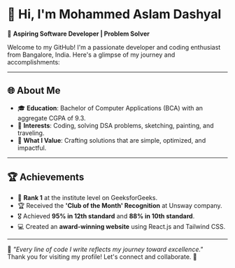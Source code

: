 # 👋 Hi, I'm Mohammed Aslam Dashyal

🌟 **Aspiring Software Developer | Problem Solver**

Welcome to my GitHub! I'm a passionate developer and coding enthusiast from Bangalore, India. Here's a glimpse of my journey and accomplishments:

---

## 🌐 **About Me**

- 🎓 **Education**: Bachelor of Computer Applications (BCA) with an aggregate CGPA of 9.3.
- 🌟 **Interests**: Coding, solving DSA problems, sketching, painting, and traveling.
- 🎯 **What I Value**: Crafting solutions that are simple, optimized, and impactful.

---

## 🏆 **Achievements**

- 🥇 **Rank 1** at the institute level on GeeksforGeeks.
- 🏆 Received the **'Club of the Month' Recognition** at Unsway company.
- 🎖️ Achieved **95% in 12th standard** and **88% in 10th standard**.
- 💻 Created an **award-winning website** using React.js and Tailwind CSS.

---

🌟 *"Every line of code I write reflects my journey toward excellence."*  
Thank you for visiting my profile! Let's connect and collaborate. 🚀
